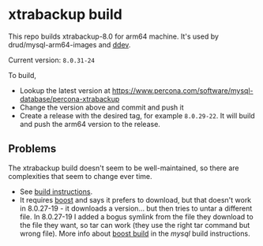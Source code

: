 # xtrabackup build

This repo builds xtrabackup-8.0 for arm64 machine. It's used by
drud/mysql-arm64-images and [ddev](https://github.com/drud/ddev).

Current version: `8.0.31-24`

To build,

* Lookup the latest version at <https://www.percona.com/software/mysql-database/percona-xtrabackup>
* Change the version above and commit and push it
* Create a release with the desired tag, for example `8.0.29-22`. It will build
  and push the arm64 version to the release.

## Problems

The xtrabackup build doesn't seem to be well-maintained, so there are
complexities that seem to change ever time.

* See [build instructions](https://www.percona.com/doc/percona-xtrabackup/8.0/installation/compiling_xtrabackup.html).
* It requires [boost](https://www.boost.org/) and says it prefers to download,
  but that doesn't work in 8.0.27-19 - it downloads a version... but then tries
  to untar a different file. In 8.0.27-19 I added a bogus symlink from the file
  they download to the file they want, so tar can work (they use the right tar
  command but wrong file). More info about [boost build](https://dev.mysql.com/doc/mysql-sourcebuild-excerpt/8.0/en/source-configuration-options.html#option_cmake_with_boost)
  in the *mysql* build instructions.

